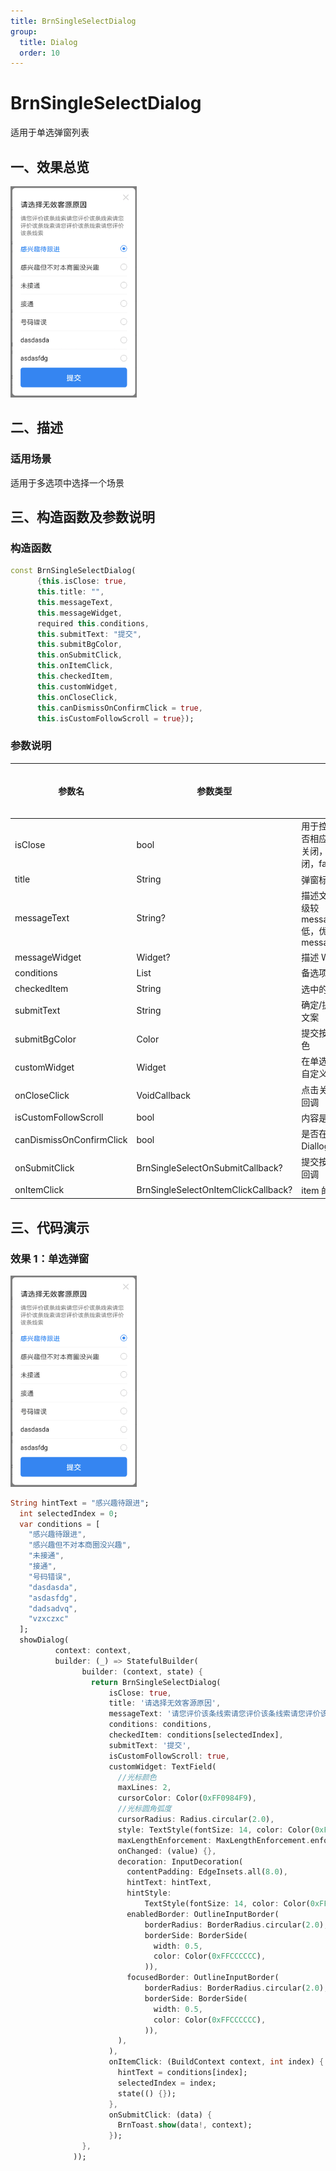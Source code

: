 ```yaml
---
title: BrnSingleSelectDialog
group:
  title: Dialog
  order: 10
---
```


# BrnSingleSelectDialog

适用于单选弹窗列表

## 一、效果总览

<img src="./img/BrnSingleSelectDialog.png" style="zoom: 33%;" />

## 二、描述

### 适用场景

适用于多选项中选择一个场景

## 三、构造函数及参数说明

### 构造函数

```dart
const BrnSingleSelectDialog(
      {this.isClose: true,
      this.title: "",
      this.messageText,
      this.messageWidget,
      required this.conditions,
      this.submitText: "提交",
      this.submitBgColor,
      this.onSubmitClick,
      this.onItemClick,
      this.checkedItem,
      this.customWidget,
      this.onCloseClick,
      this.canDismissOnConfirmClick = true,
      this.isCustomFollowScroll = true});
```

### 参数说明

| **参数名**               | **参数类型**                        | **描述**                                                    | **是否必填** | **默认值** |
| ------------------------ | ----------------------------------- | ----------------------------------------------------------- | ------------ | ---------- |
| isClose                  | bool                                | 用于控制弹窗是否相应电机外部关闭，true 关闭，false 不关闭   | 否           | true       |
| title                    | String                              | 弹窗标题名称                                                | 否           | ""         |
| messageText              | String?                             | 描述文案，优先级较 messageWidget 低，优先使用 messageWidget | 否           |            |
| messageWidget            | Widget?                             | 描述 Widget                                                 | 否           |            |
| conditions               | List<String>                        | 备选项数组                                                  | 否           |            |
| checkedItem              | String                              | 选中的选项名称                                              | 否           |            |
| submitText               | String                              | 确定/提交 按钮文案                                          | 否           |            |
| submitBgColor            | Color                               | 提交按钮背景颜色                                            | 否           |            |
| customWidget             | Widget                              | 在单选列表底部自定义 Widget                                 | 否           | null       |
| onCloseClick             | VoidCallback                        | 点击关闭 icon 的回调                                        | 否           | null       |
| isCustomFollowScroll     | bool                                | 内容是否可滑动                                              | 否           | true       |
| canDismissOnConfirmClick | bool                                | 是否在点击时让 Diallog 消失                                 | 否           | true       |
| onSubmitClick            | BrnSingleSelectOnSubmitCallback?    | 提交按钮点击的回调                                          | 否           |            |
| onItemClick              | BrnSingleSelectOnItemClickCallback? | item 的点击回调                                             | 否           |            |

## 三、代码演示

### 效果 1：单选弹窗

<img src="./img/BrnSingleSelectDialog.png" style="zoom: 33%;" />


```dart
String hintText = "感兴趣待跟进";
  int selectedIndex = 0;
  var conditions = [
    "感兴趣待跟进",
    "感兴趣但不对本商圈没兴趣",
    "未接通",
    "接通",
    "号码错误",
    "dasdasda",
    "asdasfdg",
    "dadsadvq",
    "vzxczxc"
  ];
  showDialog(
          context: context,
          builder: (_) => StatefulBuilder(
                builder: (context, state) {
                  return BrnSingleSelectDialog(
                      isClose: true,
                      title: '请选择无效客源原因',
                      messageText: '请您评价该条线索请您评价该条线索请您评价该条线索请您评价该条线索请您评价该条线索',
                      conditions: conditions,
                      checkedItem: conditions[selectedIndex],
                      submitText: '提交',
                      isCustomFollowScroll: true,
                      customWidget: TextField(
                        //光标颜色
                        maxLines: 2,
                        cursorColor: Color(0xFF0984F9),
                        //光标圆角弧度
                        cursorRadius: Radius.circular(2.0),
                        style: TextStyle(fontSize: 14, color: Color(0xFF222222)),
                        maxLengthEnforcement: MaxLengthEnforcement.enforced,
                        onChanged: (value) {},
                        decoration: InputDecoration(
                          contentPadding: EdgeInsets.all(8.0),
                          hintText: hintText,
                          hintStyle:
                              TextStyle(fontSize: 14, color: Color(0xFFCCCCCC)),
                          enabledBorder: OutlineInputBorder(
                              borderRadius: BorderRadius.circular(2.0),
                              borderSide: BorderSide(
                                width: 0.5,
                                color: Color(0xFFCCCCCC),
                              )),
                          focusedBorder: OutlineInputBorder(
                              borderRadius: BorderRadius.circular(2.0),
                              borderSide: BorderSide(
                                width: 0.5,
                                color: Color(0xFFCCCCCC),
                              )),
                        ),
                      ),
                      onItemClick: (BuildContext context, int index) {
                        hintText = conditions[index];
                        selectedIndex = index;
                        state(() {});
                      },
                      onSubmitClick: (data) {
                        BrnToast.show(data!, context);
                      });
                },
              ));
```

